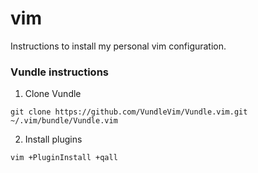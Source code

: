 # vim
Instructions to install my personal vim configuration.

### Vundle instructions
1. Clone Vundle

  `git clone https://github.com/VundleVim/Vundle.vim.git ~/.vim/bundle/Vundle.vim`
  
2. Install plugins
 
  `vim +PluginInstall +qall`
